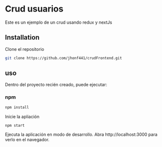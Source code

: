 # Crud usuarios


Este es un ejemplo de un crud usando redux y nextJs

## Installation

Clone el repositorio

```bash
git clone https://github.com/jhonf441/crudFrontend.git
```

## uso

Dentro del proyecto recién creado, puede ejecutar: 

### npm

```sh
npm install
```


Inicie la apliación
```sh
npm start
```

Ejecuta la aplicación en modo de desarrollo.
Abra http://localhost:3000 para verlo en el navegador.